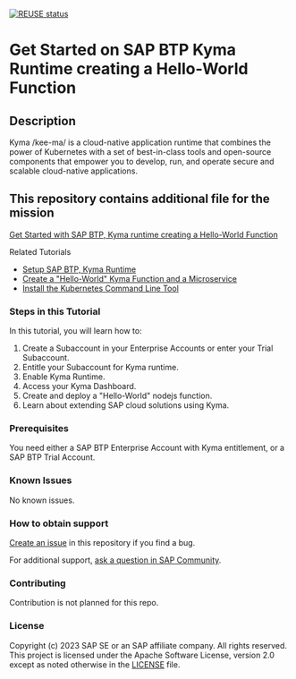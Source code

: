[![REUSE status](https://api.reuse.software/badge/github.com/sap-samples/btp-kyma-helloworld)](https://api.reuse.software/info/github.com/sap-samples/btp-kyma-helloworld)

# Get Started on SAP BTP Kyma Runtime creating a Hello-World Function


## Description

Kyma /kee-ma/ is a cloud-native application runtime that combines the power of Kubernetes with a set of best-in-class tools and open-source components that empower you to develop, run, and operate secure and scalable cloud-native applications.

## This repository contains additional file for the mission

[Get Started with SAP BTP, Kyma runtime creating a Hello-World Function](https://discovery-center.cloud.sap/missiondetail/3252/3281/)

Related Tutorials

- [Setup SAP BTP, Kyma Runtime](https://developers.sap.com/tutorials/btp-kyma-onb-01-env.html)
- [Create a "Hello-World" Kyma Function and a Microservice](https://developers.sap.com/tutorials/btp-kyma-onb-02-func.html)
- [Install the Kubernetes Command Line Tool](https://developers.sap.com/tutorials/cp-kyma-download-cli.html)


### Steps in this Tutorial

In this tutorial, you will learn how to:

1. Create a Subaccount in your Enterprise Accounts or enter your Trial Subaccount.
2. Entitle your Subaccount for Kyma runtime.
3. Enable Kyma Runtime.
4. Access your Kyma Dashboard.
5. Create and deploy a "Hello-World" nodejs function.
6. Learn about extending SAP cloud solutions using Kyma.

### Prerequisites

You need either a SAP BTP Enterprise Account with Kyma entitlement, or a SAP BTP Trial Account.

### Known Issues
No known issues.

### How to obtain support
[Create an issue](https://github.com/SAP-samples/btp-kyma-helloworld/issues) in this repository if you find a bug.
 
For additional support, [ask a question in SAP Community](https://answers.sap.com/questions/ask.html).

### Contributing
Contribution is not planned for this repo.

### License
Copyright (c) 2023 SAP SE or an SAP affiliate company. All rights reserved. This project is licensed under the Apache Software License, version 2.0 except as noted otherwise in the [LICENSE](LICENSE) file.
